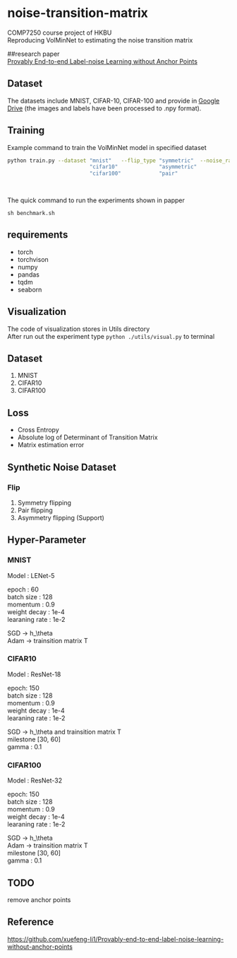 # noise-transition-matrix
COMP7250 course project of HKBU   
Reproducing VolMinNet to estimating the noise transition matrix   

##research paper  
[Provably End-to-end Label-noise Learning without Anchor Points](https://arxiv.org/abs/2102.02400)

## Dataset
The datasets include MNIST, CIFAR-10, CIFAR-100 and  provide in [Google Drive](https://drive.google.com/drive/folders/1OYsRH9x37LQhbmGNv-1Ao1iYTHQN8W7F?usp=sharing) 
(the images and labels have been processed to .npy format).


## Training
Example command to train the VolMinNet model in specified dataset
```bash
python train.py --dataset "mnist"   --flip_type "symmetric"  --noise_rate 0.2 --device  0
                          "cifar10"             "asymmetric"                           "cpu"
                          "cifar100"            "pair"                                
                                                                         
                                                                    
```
The quick command to run the experiments shown in papper
```commandline
sh benchmark.sh
```
## requirements
- torch
- torchvison
- numpy
- pandas
- tqdm
- seaborn

## Visualization
The code of visualization stores in Utils directory  
After run out the experiment type  ``python ./utils/visual.py`` to terminal

## Dataset
1. MNIST
2. CIFAR10
3. CIFAR100

## Loss
- Cross Entropy
- Absolute log of Determinant of Transition Matrix
- Matrix estimation error

## Synthetic Noise Dataset
### Flip
1. Symmetry flipping
2. Pair flipping
3. Asymmetry flipping (Support)


## Hyper-Parameter
### MNIST
Model : LENet-5
 
epoch : 60  
batch size : 128  
momentum : 0.9  
weight decay : 1e-4  
learaning rate : 1e-2  

SGD -> h_\theta  
Adam -> trainsition matrix T  


### CIFAR10
Model : ResNet-18  

epoch: 150  
batch size : 128  
momentum : 0.9  
weight decay : 1e-4  
learaning rate : 1e-2  

SGD -> h_\theta and trainsition matrix T  
milestone [30, 60]  
gamma : 0.1

### CIFAR100
Model : ResNet-32 
 
epoch: 150  
batch size : 128  
momentum : 0.9  
weight decay : 1e-4  
learaning rate : 1e-2  

SGD  -> h_\theta  
Adam  -> trainsition matrix T     
milestone [30, 60]  
gamma : 0.1

## TODO
remove anchor points

## Reference
https://github.com/xuefeng-li1/Provably-end-to-end-label-noise-learning-without-anchor-points